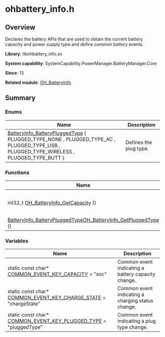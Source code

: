 # ohbattery_info.h


## Overview

Declares the battery APIs that are used to obtain the current battery capacity and power supply type and define common battery events.

**Library**: libohbattery_info.so

**System capability**: SystemCapability.PowerManager.BatteryManager.Core

**Since**: 13

**Related module**: [OH_BatteryInfo](oh__batteryinfo.md)


## Summary


### Enums

| Name| Description| 
| -------- | -------- |
| [BatteryInfo_BatteryPluggedType](oh__batteryinfo.md#batteryinfo_batterypluggedtype) {<br>PLUGGED_TYPE_NONE , PLUGGED_TYPE_AC , PLUGGED_TYPE_USB , PLUGGED_TYPE_WIRELESS , PLUGGED_TYPE_BUTT } | Defines the plug type.| 


### Functions

| Name| Description| 
| -------- | -------- |
| int32_t [OH_BatteryInfo_GetCapacity](oh__batteryinfo.md#oh_batteryinfo_getcapacity) () | Obtains the current battery capacity.| 
| [BatteryInfo_BatteryPluggedType](oh__batteryinfo.md#batteryinfo_batterypluggedtype)[OH_BatteryInfo_GetPluggedType](oh__batteryinfo.md#oh_batteryinfo_getpluggedtype) () | Obtains the plug type.| 


### Variables

| Name| Description| 
| -------- | -------- |
| static const char\* [COMMON_EVENT_KEY_CAPACITY](oh__batteryinfo.md#common_event_key_capacity) = "soc" | Common event indicating a battery capacity change.| 
| static const char\* [COMMON_EVENT_KEY_CHARGE_STATE](oh__batteryinfo.md#common_event_key_charge_state) = "chargeState" | Common event indicating a charging status change.| 
| static const char\* [COMMON_EVENT_KEY_PLUGGED_TYPE](oh__batteryinfo.md#common_event_key_plugged_type) = "pluggedType" | Common event indicating a plug type change.| 
